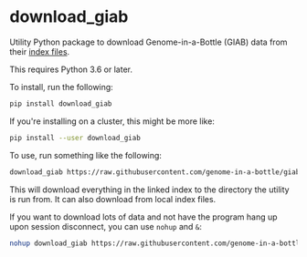 # download_giab

Utility Python package to download Genome-in-a-Bottle (GIAB) data from their 
[index files](https://github.com/genome-in-a-bottle/giab_data_indexes/).

This requires Python 3.6 or later.

To install, run the following:

```bash
pip install download_giab
```

If you're installing on a cluster, this might be more like:

```bash
pip install --user download_giab
```

To use, run something like the following:

```bash
download_giab https://raw.githubusercontent.com/genome-in-a-bottle/giab_data_indexes/master/AshkenazimTrio/sequence.index.AJtrio_Illumina300X_wgs_07292015.HG002
```

This will download everything in the linked index to the directory the utility is run from.
It can also download from local index files.

If you want to download lots of data and not have the program hang up upon session disconnect,
you can use `nohup` and `&`:

```bash
nohup download_giab https://raw.githubusercontent.com/genome-in-a-bottle/giab_data_indexes/master/AshkenazimTrio/sequence.index.AJtrio_Illumina300X_wgs_07292015.HG002 &
```
